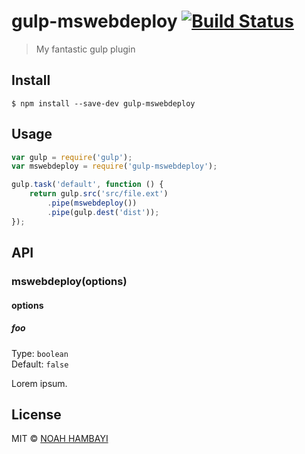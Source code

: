 # gulp-mswebdeploy [![Build Status](https://travis-ci.org/nhambayi/gulp-mswebdeploy.svg?branch=master)](https://travis-ci.org/nhambayi/gulp-mswebdeploy)

> My fantastic gulp plugin


## Install

```
$ npm install --save-dev gulp-mswebdeploy
```


## Usage

```js
var gulp = require('gulp');
var mswebdeploy = require('gulp-mswebdeploy');

gulp.task('default', function () {
	return gulp.src('src/file.ext')
		.pipe(mswebdeploy())
		.pipe(gulp.dest('dist'));
});
```


## API

### mswebdeploy(options)

#### options

##### foo

Type: `boolean`  
Default: `false`

Lorem ipsum.


## License

MIT © [NOAH HAMBAYI](https://github.com/nhambayi)
